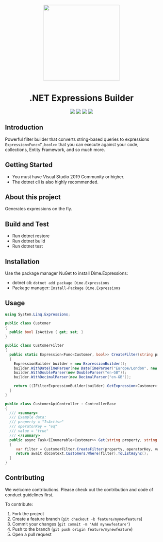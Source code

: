 <p align="center">
<img src="./assets/logo.svg" height="250px" />
</p>

<h1 align="center">.NET Expressions Builder</h1>

<div align="center">
<img src="https://dev.azure.com/dimenicsbe/Utilities/_apis/build/status/dimenics.dime-expressions?branchName=master" /> <img src="https://img.shields.io/azure-devops/coverage/dimenicsbe/Utilities/147/master" /> <img src="https://img.shields.io/badge/License-MIT-brightgreen.svg?style=flat-square"/> <img src="https://img.shields.io/badge/PRs-welcome-brightgreen.svg?style=flat-square" />
</div>

## Introduction

Powerful filter builder that converts string-based queries to expressions `Expression<Func<T,bool>>` that you can execute against your code, collections, Entity Framework, and so much more.

## Getting Started

- You must have Visual Studio 2019 Community or higher.
- The dotnet cli is also highly recommended.

## About this project

Generates expressions on the fly.

## Build and Test

- Run dotnet restore
- Run dotnet build
- Run dotnet test

## Installation

Use the package manager NuGet to install Dime.Expressions:

- dotnet cli: `dotnet add package Dime.Expressions`
- Package manager: `Install-Package Dime.Expressions`

## Usage

```csharp
using System.Linq.Expressions;

public class Customer
{
  public bool IsActive { get; set; }
}

public class CustomerFilter
{
  public static Expression<Func<Customer, bool>> CreateFilter(string property, string operation, string val)
  {
    ExpressionBuilder builder = new ExpressionBuilder();
    builder.WithDateTimeParser(new DateTimeParser("Europe/London", new CultureInfo("en-GB")));
    builder.WithDoubleParser(new DoubleParser("en-GB"));
    builder.WithDecimalParser(new DecimalParser("en-GB"));

    return ((IFilterExpressionBuilder)builder).GetExpression<Customer>(property, operation, val);
  }
}

public class CustomerApiController : ControllerBase
{
  /// <summary>
  /// Example data:
  /// property = "IsActive"
  /// operatorKey = "eq"
  /// value = "true"
  /// </summary>
  public async Task<IEnumerable<Customer>> Get(string property, string operatorKey, string value)
  {
     var filter = CustomerFilter.CreateFilter(property, operatorKey, value); // x => x.IsActive == true;
     return await dbContext.Customers.Where(filter).ToListAsync();
  }
}
```

## Contributing

We welcome contributions. Please check out the contribution and code of conduct guidelines first.

To contribute:

1. Fork the project
2. Create a feature branch (`git checkout -b feature/mynewfeature`)
3. Commit your changes (`git commit -m 'Add mynewfeature'`)
4. Push to the branch (`git push origin feature/mynewfeature`)
5. Open a pull request
